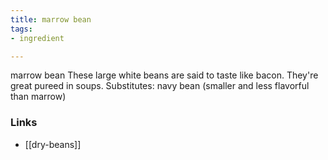 ```yaml
---
title: marrow bean
tags:
- ingredient

---
```

marrow bean These large white beans are said to taste like bacon. They're great pureed in soups. Substitutes: navy bean (smaller and less flavorful than marrow)

### Links

* [[dry-beans]]
